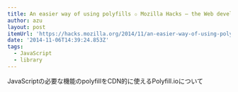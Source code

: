 ```yaml
---
title: An easier way of using polyfills ✩ Mozilla Hacks – the Web developer blog
author: azu
layout: post
itemUrl: 'https://hacks.mozilla.org/2014/11/an-easier-way-of-using-polyfills/'
date: '2014-11-06T14:39:24.853Z'
tags:
  - JavaScript
  - library
---
```

JavaScriptの必要な機能のpolyfillをCDN的に使えるPolyfill.ioについて
